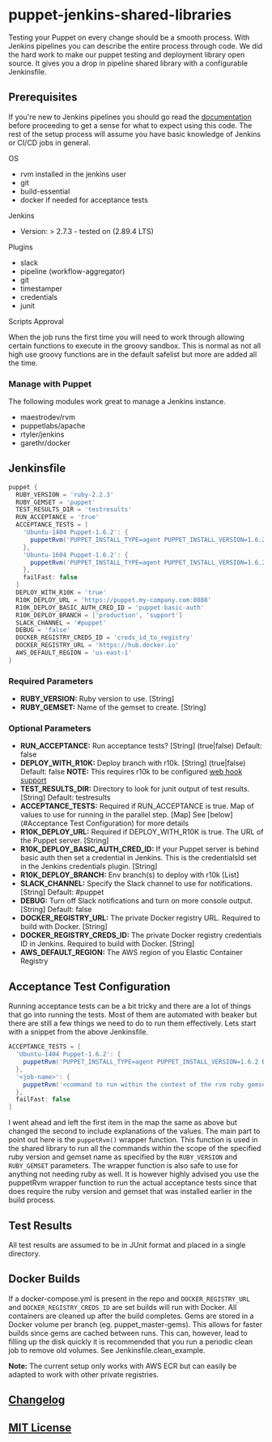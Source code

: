 # puppet-jenkins-shared-libraries

Testing your Puppet on every change should be a smooth process. With Jenkins pipelines you can describe the entire process through code. We did the hard work to make our puppet testing and deployment library open source. It gives you a drop in pipeline shared library with a configurable Jenkinsfile.

## Prerequisites

If you're new to Jenkins pipelines you should go read the [documentation](https://jenkins.io/doc/book/pipeline/) before proceeding to get a sense for what to expect using this code. The rest of the setup process will assume you have basic knowledge of Jenkins or CI/CD jobs in general.

OS

- rvm installed in the jenkins user
- git
- build-essential
- docker if needed for acceptance tests

Jenkins

- Version: > 2.7.3 - tested on (2.89.4 LTS)

Plugins

- slack
- pipeline (workflow-aggregator)
- git
- timestamper
- credentials
- junit

Scripts Approval

When the job runs the first time you will need to work through allowing certain functions to execute in the groovy sandbox. This is normal as not all high use groovy functions are in the default safelist but more are added all the time.

### Manage with Puppet

The following modules work great to manage a Jenkins instance.

- maestrodev/rvm
- puppetlabs/apache
- rtyler/jenkins
- garethr/docker

## Jenkinsfile

``` groovy
puppet {
  RUBY_VERSION = 'ruby-2.2.3'
  RUBY_GEMSET = 'puppet'
  TEST_RESULTS_DIR = 'testresults'
  RUN_ACCEPTANCE = 'true'
  ACCEPTANCE_TESTS = [
    'Ubuntu-1404 Puppet-1.6.2': {
      puppetRvm('PUPPET_INSTALL_TYPE=agent PUPPET_INSTALL_VERSION=1.6.2 BEAKER_set=ubuntu-1404-docker rake acceptance')
    },
    'Ubuntu-1604 Puppet-1.6.2': {
      puppetRvm('PUPPET_INSTALL_TYPE=agent PUPPET_INSTALL_VERSION=1.6.2 BEAKER_set=ubuntu-1604-docker rake acceptance')
    },
    failFast: false
  ]
  DEPLOY_WITH_R10K = 'true'
  R10K_DEPLOY_URL = 'https://puppet.my-company.com:8088'
  R10K_DEPLOY_BASIC_AUTH_CRED_ID = 'puppet-basic-auth'
  R10K_DEPLOY_BRANCH = ['production', 'support']
  SLACK_CHANNEL = '#puppet'
  DEBUG = 'false'
  DOCKER_REGISTRY_CREDS_ID = 'creds_id_to_registry'
  DOCKER_REGISTRY_URL = 'https://hub.docker.io'
  AWS_DEFAULT_REGION = 'us-east-1'
}
```

### Required Parameters

- **RUBY_VERSION:** Ruby version to use. [String]
- **RUBY_GEMSET:** Name of the gemset to create. [String]

### Optional Parameters

- **RUN_ACCEPTANCE:** Run acceptance tests? [String] (true|false) Default: false
- **DEPLOY_WITH_R10K:** Deploy branch with r10k. [String] (true|false) Default: false **NOTE:** This requires r10k to be configured [web hook support](https://forge.puppet.com/puppet/r10k#webhook-support)
- **TEST_RESULTS_DIR:** Directory to look for junit output of test results. [String] Default: testresults
- **ACCEPTANCE_TESTS:** Required if RUN_ACCEPTANCE is true. Map of values to use for running in the parallel step. [Map] See [below](#Acceptance Test Configuration) for more details
- **R10K_DEPLOY_URL:** Required if DEPLOY_WITH_R10K is true. The URL of the Puppet server. [String]
- **R10K_DEPLOY_BASIC_AUTH_CRED_ID:** If your Puppet server is behind basic auth then set a credential in Jenkins. This is the credentialsId set in the Jenkins credentials plugin. [String]
- **R10K_DEPLOY_BRANCH:** Env branch(s) to deploy with r10k [List]
- **SLACK_CHANNEL:** Specify the Slack channel to use for notifications. [String] Default: #puppet
- **DEBUG:** Turn off Slack notifications and turn on more console output. [String] Default: false
- **DOCKER_REGISTRY_URL:** The private Docker registry URL. Required to build with Docker. [String]
- **DOCKER_REGISTRY_CREDS_ID:** The private Docker registry credentials ID in Jenkins. Required to build with Docker. [String]
- **AWS_DEFAULT_REGION:** The AWS region of you Elastic Container Registry

## Acceptance Test Configuration

Running acceptance tests can be a bit tricky and there are a lot of things that go into running the tests. Most of them are automated with beaker but there are still a few things we need to do to run them effectively. Lets start with a snippet from the above Jenkinsfile.

```groovy
ACCEPTANCE_TESTS = [
  'Ubuntu-1404 Puppet-1.6.2': {
    puppetRvm('PUPPET_INSTALL_TYPE=agent PUPPET_INSTALL_VERSION=1.6.2 BEAKER_set=ubuntu-1404-docker rake acceptance')
  },
  '<job-name>': {
    puppetRvm('<command to run within the context of the rvm ruby gemset>')
  },
  failFast: false
]
```

I went ahead and left the first item in the map the same as above but changed the second to include explanations of the values. The main part to point out here is the `puppetRvm()` wrapper function. This function is used in the shared library to run all the commands within the scope of the specified ruby version and gemset name as specified by the `RUBY_VERSION` and `RUBY_GEMSET` parameters. The wrapper function is also safe to use for anything not needing ruby as well. It is however highly advised you use the puppetRvm wrapper function to run the actual acceptance tests since that does require the ruby version and gemset that was installed earlier in the build process.

## Test Results

All test results are assumed to be in JUnit format and placed in a single directory.

## Docker Builds

If a docker-compose.yml is present in the repo and `DOCKER_REGISTRY_URL` and `DOCKER_REGISTRY_CREDS_ID` are set builds will run with Docker. All containers are cleaned up after the build completes. Gems are stored in a Docker volume per branch (eg. puppet_master-gems). This allows for faster builds since gems are cached between runs. This can, however, lead to filling up the disk quickly it is recommended that you run a periodic clean job to remove old volumes. See Jenkinsfile.clean_example.

**Note:** The current setup only works with AWS ECR but can easily be adapted to work with other private registries.

## [Changelog](CHANGELOG.md)

## [MIT License](LICENSE)